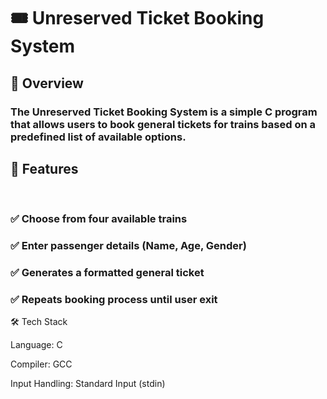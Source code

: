 <h1>🎟️ Unreserved Ticket Booking System</h1>

<h2>📌 Overview</h2>

<h3>The Unreserved Ticket Booking System is a simple C program that allows users to book general tickets for trains based on a predefined list of available options.</h3>

<h2>🎯 Features</h2>
<br>
<h3>✅ Choose from four available trains</h3>
<h3>✅ Enter passenger details (Name, Age, Gender)</h3>
<h3>✅ Generates a formatted general ticket</h3>
<h3>✅ Repeats booking process until user exit</h3>

🛠️ Tech Stack

Language: C

Compiler: GCC

Input Handling: Standard Input (stdin)
